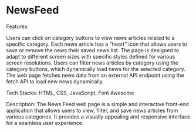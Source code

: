 # NewsFeed
Features:

Users can click on category buttons to view news articles related to a specific category.
Each news article has a "heart" icon that allows users to save or remove the news their saved news list.
The page is designed to adapt to different screen sizes with specific styles defined for various screen resolutions.
Users can filter news articles by category using the category buttons, which dynamically load news for the selected category.
The web page fetches news data from an external API endpoint using the fetch API to load new news dynamically.

Tech Stacks: HTML, CSS, JavaScript, Font Awesome

Description: The News Feed web page is a simple and interactive front-end application that allows users to view, filter, and save news articles from various categories. It provides a visually appealing and responsive interface for a seamless user experience. 
 
